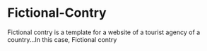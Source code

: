 # Fictional-Contry
Fictional contry is a template for a website of a tourist agency of a country...In this case, Fictional contry
